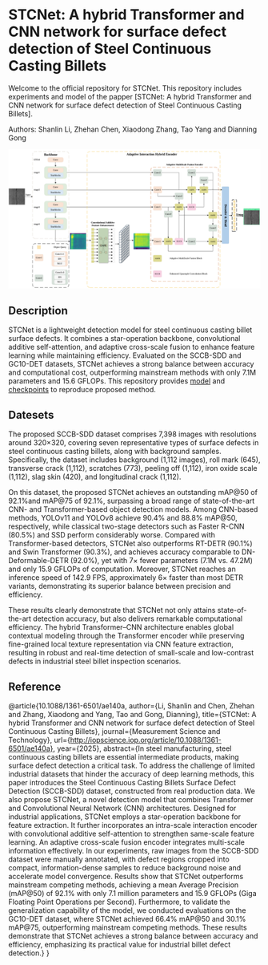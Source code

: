 # STCNet: A hybrid Transformer and CNN network for surface defect detection of Steel Continuous Casting Billets
Welcome to the official repository for STCNet. This repository includes experiments and model of the papper [STCNet: A hybrid Transformer and CNN network for surface defect detection of Steel Continuous Casting Billets].

Authors: Shanlin Li, Zhehan Chen, Xiaodong Zhang, Tao Yang and Dianning Gong

![image](https://github.com/Lislttt/STCNet/blob/main/overview.png)

## Description

STCNet is a lightweight detection model for steel continuous casting billet surface defects. It combines a star-operation backbone, convolutional additive self-attention, and adaptive cross-scale fusion to enhance feature learning while maintaining efficiency. Evaluated on the SCCB-SDD and GC10-DET datasets, STCNet achieves a strong balance between accuracy and computational cost, outperforming mainstream methods with only 7.1M parameters and 15.6 GFLOPs. This repository provides [model](https://github.com/Lislttt/STCNet/blob/main/Model.py) and [checkpoints](https://drive.google.com/drive/folders/14mQgwJL4pAPDoDQMq7B_8YtEvE86XrMy?usp=sharing) to reproduce proposed method.


## Datesets

The proposed SCCB-SDD dataset comprises 7,398 images with resolutions around 320×320, covering seven representative types of surface defects in steel continuous casting billets, along with background samples. Specifically, the dataset includes background (1,112 images), roll mark (645), transverse crack (1,112), scratches (773), peeling off (1,112), iron oxide scale (1,112), slag skin (420), and longitudinal crack (1,112).

On this dataset, the proposed STCNet achieves an outstanding mAP@50 of 92.1%and mAP@75 of 92.1%, surpassing a broad range of state-of-the-art CNN- and Transformer-based object detection models.
Among CNN-based methods, YOLOv11 and YOLOv8 achieve 90.4% and 88.8% mAP@50, respectively, while classical two-stage detectors such as Faster R-CNN (80.5%) and SSD perform considerably worse.
Compared with Transformer-based detectors, STCNet also outperforms RT-DETR (90.1%) and Swin Transformer (90.3%), and achieves accuracy comparable to DN-Deformable-DETR (92.0%), yet with 7× fewer parameters (7.1M vs. 47.2M) and only 15.9 GFLOPs of computation. Moreover, STCNet reaches an inference speed of 142.9 FPS, approximately 6× faster than most DETR variants, demonstrating its superior balance between precision and efficiency.

These results clearly demonstrate that STCNet not only attains state-of-the-art detection accuracy, but also delivers remarkable computational efficiency. The hybrid Transformer–CNN architecture enables global contextual modeling through the Transformer encoder while preserving fine-grained local texture representation via CNN feature extraction, resulting in robust and real-time detection of small-scale and low-contrast defects in industrial steel billet inspection scenarios.

## Reference

@article{10.1088/1361-6501/ae140a,
	author={Li, Shanlin and Chen, Zhehan and Zhang, Xiaodong and Yang, Tao and Gong, Dianning},
	title={STCNet: A hybrid Transformer and CNN network for surface defect detection of Steel Continuous Casting Billets},
	journal={Measurement Science and Technology},
	url={http://iopscience.iop.org/article/10.1088/1361-6501/ae140a},
	year={2025},
	abstract={In steel manufacturing, steel continuous casting billets are essential intermediate products, making surface defect detection a critical task. To address the challenge of limited industrial datasets that hinder the accuracy of deep learning methods, this paper introduces the Steel Continuous Casting Billets Surface Defect Detection (SCCB-SDD) dataset, constructed from real production data. We also propose STCNet, a novel detection model that combines Transformer and Convolutional Neural Network (CNN) architectures. Designed for industrial applications, STCNet employs a star-operation backbone for feature extraction. It further incorporates an intra-scale interaction encoder with convolutional additive self-attention to strengthen same-scale feature learning. An adaptive cross-scale fusion encoder integrates multi-scale information effectively. In our experiments, raw images from the SCCB-SDD dataset were manually annotated, with defect regions cropped into compact, information-dense samples to reduce background noise and accelerate model convergence. Results show that STCNet outperforms mainstream competing methods, achieving a mean Average Precision (mAP@50) of 92.1% with only 7.1 million parameters and 15.9 GFLOPs (Giga Floating Point Operations per Second). Furthermore, to validate the generalization capability of the model, we conducted evaluations on the GC10-DET dataset, where STCNet achieved 66.4% mAP@50 and 30.1% mAP@75, outperforming mainstream competing methods. These results demonstrate that STCNet achieves a strong balance between accuracy and efficiency, emphasizing its practical value for industrial billet defect detection.}
}
